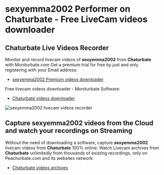 # sexyemma2002 Performer on Chaturbate - Free LiveCam videos downloader

## Chaturbate Live Videos Recorder

Monitor and record livecam videos of **sexyemma2002** from **Chaturbate** with Moniturbate.com
Get a premium trial for free by just and only registering with your Email address:
* [sexyemma2002 Premium videos downloader](https://moniturbate.com/request-demo-licence-key.html)

Free livecam videos downloader - Moniturbate Software:
* [Chaturbate videos downloader](https://moniturbate.com/moniturbate-download-software.html)

![sexyemma2002 livecam videos recorder](https://peachurnet.com/templates/moniturbate-software.png)


## Capture sexyemma2002 videos from the Cloud and watch your recordings on Streaming

Without the need of downloading a software, capture **sexyemma2002** livecam videos from **Chaturbate** 100% online.
Watch Livecam archives from **Chaturbate** unlimitedly from thousands of existing recordings, only on Peachurbate.com and its websites network:
* [Chaturbate videos archives](https://peachurnet.com/)